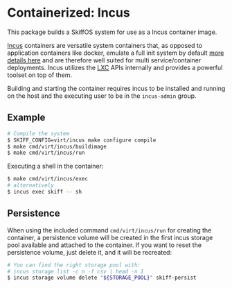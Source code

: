 # Containerized: Incus

This package builds a SkiffOS system for use as a Incus container image.

[Incus] containers are versatile system containers that, as opposed to
application containers like docker, emulate a full init system by default [more
details here] and are therefore well suited for multi service/container
deployments. Incus utilizes the [LXC] APIs internally and provides a powerful
toolset on top of them.

[Incus]: https://linuxcontainers.org/incus/
[more details here]: https://linuxcontainers.org/incus/docs/main/explanation/containers_and_vms/
[LXC]: https://linuxcontainers.org/

Building and starting the container requires incus to be installed and running
on the host and the executing user to be in the `incus-admin` group.

## Example

```bash
# Compile the system
$ SKIFF_CONFIG=virt/incus make configure compile
$ make cmd/virt/incus/buildimage
$ make cmd/virt/incus/run
```

Executing a shell in the container:

```sh
$ make cmd/virt/incus/exec
# alternatively
$ incus exec skiff -- sh
```

## Persistence

When using the included command `cmd/virt/incus/run` for creating the container,
a persistence volume will be created in the first incus storage pool available
and attached to the container. If you want to reset the persistence volume, just
delete it, and it will be recreated:

```sh
# You can find the right storage pool with:
# incus storage list -c n -f csv | head -n 1
$ incus storage volume delete "${STORAGE_POOL}" skiff-persist
```
